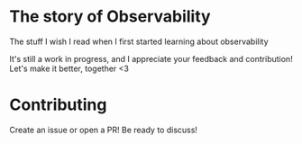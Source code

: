 # The story of Observability
The stuff I wish I read when I first started learning about observability

 It's still a work in progress, and I appreciate your feedback and contribution!  Let's make it better, together <3

 # Contributing
Create an issue or open a PR!  Be ready to discuss!